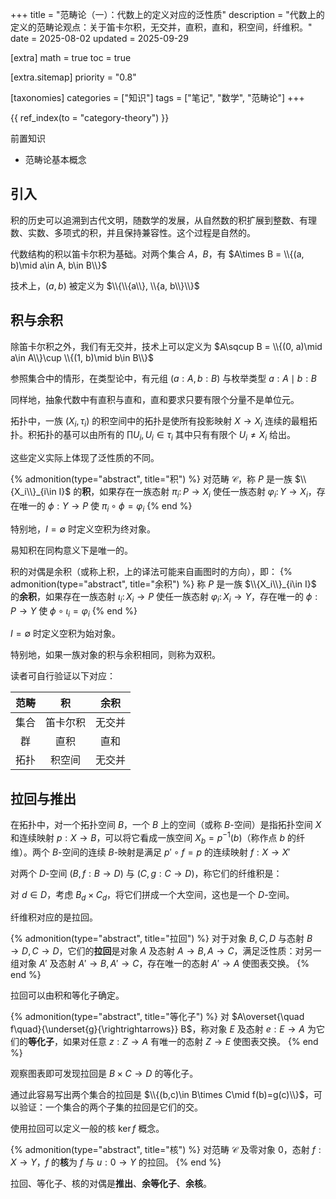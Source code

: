 +++
title = "范畴论（一）：代数上的定义对应的泛性质"
description = "代数上的定义的范畴论观点：关于笛卡尔积，无交并，直积，直和，积空间，纤维积。"
date = 2025-08-02
updated = 2025-09-29

[extra]
math = true
toc = true

[extra.sitemap]
priority = "0.8"

[taxonomies]
categories = ["知识"]
tags = ["笔记", "数学", "范畴论"]
+++

{{ ref_index(to = "category-theory") }}

前置知识
- 范畴论基本概念

## 引入
积的历史可以追溯到古代文明，随数学的发展，从自然数的积扩展到整数、有理数、实数、多项式的积，并且保持兼容性。这个过程是自然的。

代数结构的积以笛卡尔积为基础。对两个集合 $A$，$B$，有 $A\times B = \\{(a, b)\mid a\in A, b\in B\\}$

技术上，$(a, b)$ 被定义为 $\\{\\{a\\}, \\{a, b\\}\\}$

## 积与余积
除笛卡尔积之外，我们有无交并，技术上可以定义为 $A\sqcup B = \\{(0, a)\mid a\in A\\}\cup \\{(1, b)\mid b\in B\\}$

参照集合中的情形，在类型论中，有元组 $(a:A, b:B)$ 与枚举类型 $a: A \mid b: B$

同样地，抽象代数中有直积与直和，直和要求只要有限个分量不是单位元。

拓扑中，一族 $(X_i, \tau_i)$ 的积空间中的拓扑是使所有投影映射 $X\to X_i$ 连续的最粗拓扑。积拓扑的基可以由所有的 $\prod U_i, U_i\in\tau_i$ 其中只有有限个 $U_i\neq X_i$ 给出。

这些定义实际上体现了泛性质的不同。

{% admonition(type="abstract", title="积") %}
对范畴 $\mathcal{C}$，称 $P$ 是一族 $\\{X_i\\}_{i\in I}$ 的**积**，如果存在一族态射 $\pi_i\colon P\to X_i$ 使任一族态射 $\varphi_i\colon Y\to X_i$，存在唯一的 $\phi: Y\to P$ 使 $\pi_i\circ\phi=\varphi_i$
{% end %}

特别地，$I=\emptyset$ 时定义空积为终对象。

易知积在同构意义下是唯一的。

积的对偶是余积（或称上积，上的译法可能来自画图时的方向），即：
{% admonition(type="abstract", title="余积") %}
称 $P$ 是一族 $\\{X_i\\}_{i\in I}$ 的**余积**，如果存在一族态射 $\iota_i\colon X_i\to P$ 使任一族态射 $\varphi_i\colon X_i\to Y$，存在唯一的 $\phi: P\to Y$ 使 $\phi\circ\iota_i=\varphi_i$
{% end %}

$I=\emptyset$ 时定义空积为始对象。

特别地，如果一族对象的积与余积相同，则称为双积。

读者可自行验证以下对应：

| 范畴 | 积 | 余积 |
| :-: | :-: | :-: |
| 集合 | 笛卡尔积 | 无交并 |
| 群 | 直积 | 直和 |
| 拓扑 | 积空间 | 无交并 |

## 拉回与推出
在拓扑中，对一个拓扑空间 $B$，一个 $B$ 上的空间（或称 $B$-空间）是指拓扑空间 $X$ 和连续映射 $p:X\to B$，可以将它看成一族空间 $X_b=p^{-1}(b)$（称作点 $b$ 的纤维）。两个 $B$-空间的连续 $B$-映射是满足 $p'\circ f = p$ 的连续映射 $f: X\to X'$

对两个 $D$-空间 $(B, f: B\to D)$ 与 $(C, g: C\to D)$，称它们的纤维积是：

对 $d\in D$，考虑 $B_d\times C_d$，将它们拼成一个大空间，这也是一个 $D$-空间。

纤维积对应的是拉回。

{% admonition(type="abstract", title="拉回") %}
对于对象 $B, C, D$ 与态射 $B\to D, C\to D$，它们的**拉回**是对象 $A$ 及态射 $A\to B, A\to C$，满足泛性质：对另一组对象 $A'$ 及态射 $A'\to B, A'\to C$，存在唯一的态射 $A'\to A$ 使图表交换。
{% end %}

拉回可以由积和等化子确定。

{% admonition(type="abstract", title="等化子") %}
对 $A\overset{\quad f\quad}{\underset{g}{\rightrightarrows}} B$，称对象 $E$ 及态射 $e:E\to A$ 为它们的**等化子**，如果对任意 $z:Z\to A$ 有唯一的态射 $Z\to E$ 使图表交换。
{% end %}

观察图表即可发现拉回是 $B\times C\to D$ 的等化子。

通过此容易写出两个集合的拉回是 $\\{(b,c)\in B\times C\mid f(b)=g(c)\\}$，可以验证：一个集合的两个子集的拉回是它们的交。

使用拉回可以定义一般的核 $\ker f$ 概念。

{% admonition(type="abstract", title="核") %}
对范畴 $\mathcal{C}$ 及零对象 $0$，态射 $f: X\to Y$，$f$ 的**核**为 $f$ 与 $u:0\to Y$ 的拉回。
{% end %}

拉回、等化子、核的对偶是**推出**、**余等化子**、**余核**。
